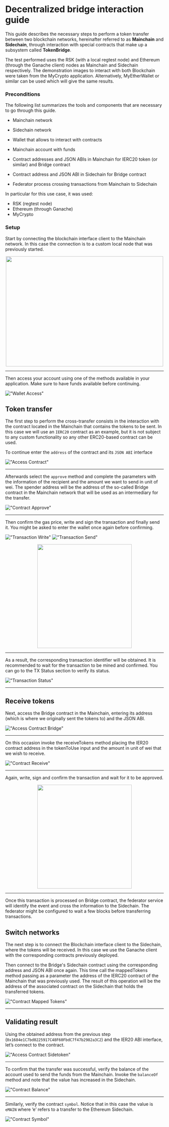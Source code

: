 Decentralized bridge interaction guide
===

This guide describes the necessary steps to perform a token transfer between two blockchain networks, hereinafter referred to as **Mainchain** and **Sidechain**, through interaction with special contracts that make up a subsystem called **TokenBridge**.

The test performed uses the RSK (with a local regtest node) and Ethereum (through the Ganache client) nodes as Mainchain and Sidechain respectively. The demonstration images to interact with both Blockchain were taken from the MyCrypto application. Alternatively, MyEtherWallet or similar can be used which will give the same results.

### Preconditions

The following list summarizes the tools and components that are necessary to go through this guide.


* Mainchain network
* Sidechain network
* Wallet that allows to interact with contracts
* Mainchain account with funds
* Contract addresses and JSON ABIs in Mainchain for IERC20 token (or similar) and Bridge contract

* Contract address and JSON ABI in Sidechain for Bridge contract
* Federator process crossing transactions from Mainchain to Sidechain

In particular for this use case, it was used:

* RSK (regtest node)
* Ethereum (through Ganache)
* MyCrypto

### Setup

Start by connecting the blockchain interface client to the Mainchain network. In this case the connection is to a custom local node that was previously started.

<p align="center">
  <img src="./images/rsk_node_setup.png" width="500" height="350" />
</p>

---

Then access your account using one of the methods available in your application. Make sure to have funds available before continuing.

!["Wallet Access"](./images/wallet_access.png "Wallet Access")

## Token transfer

The first step to perform the cross-transfer consists in the interaction with the contract located in the Mainchain that contains the tokens to be sent. In this case we will use an `IERC20` contract as an example, but it is not subject to any custom functionality so any other ERC20-based contract can be used.

To continue enter the `address` of the contract and its `JSON ABI` interface

!["Access Contract"](./images/access_contract.png "Access Contract")

---

Afterwards select the `approve` method and complete the parameters with the information of the recipient and the amount we want to send in unit of wei. The spender address will be the address of the so-called Bridge contract in the Mainchain network that will be used as an intermediary for the transfer.

!["Contract Approve"](./images/contract_approve.png "Contract Approve")

---

Then confirm the gas price, write and sign the transaction and finally send it. You might be asked to enter the wallet once again before confirming.

!["Transaction Write"](./images/transaction_write.png "Transaction Write")
!["Transaction Send"](./images/transaction_send.png "Transaction Send")
<p align="center">
  <img src="./images/transaction_confirm.png" width="300" height="330" />
</p>

---

As a result, the corresponding transaction identifier will be obtained. It is recommended to wait for the transaction to be mined and confirmed. You can go to the TX Status section to verify its status.

!["Transaction Status"](./images/transaction_status.png "Transaction Status")

---

## Receive tokens

Next, access the Bridge contract in the Mainchain, entering its address (which is where we originally sent the tokens to) and the JSON ABI.

!["Access Contract Bridge"](./images/access_contract_bridge.png "Access Contract Bridge")

---

On this occasion invoke the receiveTokens method placing the IER20 contract address in the tokenToUse input and the amount in unit of wei that we wish to receive.

!["Contract Receive"](./images/contract_receive.png "Contract Receive")

---

Again, write, sign and confirm the transaction and wait for it to be approved.

<p align="center">
  <img src="./images/transaction_confirm_receive.png" width="300" height="330" />
</p>

---

Once this transaction  is processed on Bridge contract, the federator service will identify the event and cross the information to the Sidechain. The federator might be configured to wait a few blocks before transferring transactions.


## Switch networks

The next step is to connect the Blockchain interface client to the Sidechain, where the tokens will be received. In this case we use the Ganache client with the corresponding contracts previously deployed.

Then connect to the Bridge's Sidechain contract using the corresponding address and JSON ABI once again. This time call the mappedTokens method passing as a parameter the address of the IERC20 contract of the Mainchain that was previously used. The result of this operation will be the address of the associated contract on the Sidechain that holds the transferred tokens.

!["Contract Mapped Tokens"](./images/contract_mapped_tokens.png "Contract Mapped Tokens")

---

## Validating result

Using the obtained address from the previous step (`0x1684e1C7bd0225917C48F60FbdC7f47b2982a3C2`) and the IER20 ABI interface, let’s connect to the contract.

!["Access Contract Sidetoken"](./images/access_contract_sidetoken.png "Access Contract Sidetoken")

---

To confirm that the transfer was successful, verify the balance of the account used to send the funds from the Mainchain. Invoke the `balanceOf` method and note that the value has increased in the Sidechain.

!["Contract Balance"](./images/contract_balance.png "Contract Balance")

---

Similarly, verify the contract `symbol`. Notice that in this case the value is `eMAIN` where ‘e’ refers to a transfer to the Ethereum Sidechain.

!["Contract Symbol"](./images/contract_symbol.png "Contract Symbol")
